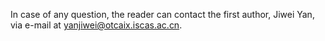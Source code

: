 In case of any question, the reader can contact the first author, Jiwei Yan, via e-mail at yanjiwei@otcaix.iscas.ac.cn.